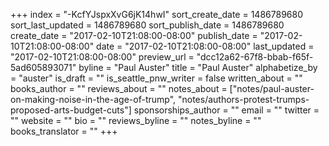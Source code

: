 +++
index = "-KcfYJspxXvG6jK14hwI"
sort_create_date = 1486789680
sort_last_updated = 1486789680
sort_publish_date = 1486789680
create_date = "2017-02-10T21:08:00-08:00"
publish_date = "2017-02-10T21:08:00-08:00"
date = "2017-02-10T21:08:00-08:00"
last_updated = "2017-02-10T21:08:00-08:00"
preview_url = "dcc12a62-67f8-bbab-f65f-5ad605893071"
byline = "Paul Auster"
title = "Paul Auster"
alphabetize_by = "auster"
is_draft = ""
is_seattle_pnw_writer = false
written_about = ""
books_author = ""
reviews_about = ""
notes_about = ["notes/paul-auster-on-making-noise-in-the-age-of-trump", "notes/authors-protest-trumps-proposed-arts-budget-cuts"]
sponsorships_author = ""
email = ""
twitter = ""
website = ""
bio = ""
reviews_byline = ""
notes_byline = ""
books_translator = ""
+++
